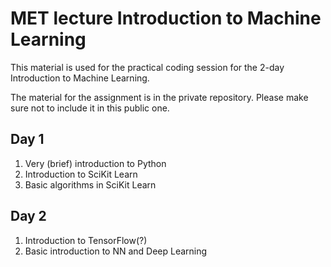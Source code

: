 # MET lecture Introduction to Machine Learning
This material is used for the practical coding session for the 2-day Introduction to Machine Learning.

The material for the assignment is in the private repository. Please make sure not to include it in this public one.

## Day 1
1. Very (brief) introduction to Python
2. Introduction to SciKit Learn
3. Basic algorithms in SciKit Learn

## Day 2
1. Introduction to TensorFlow(?)
2. Basic introduction to NN and Deep Learning